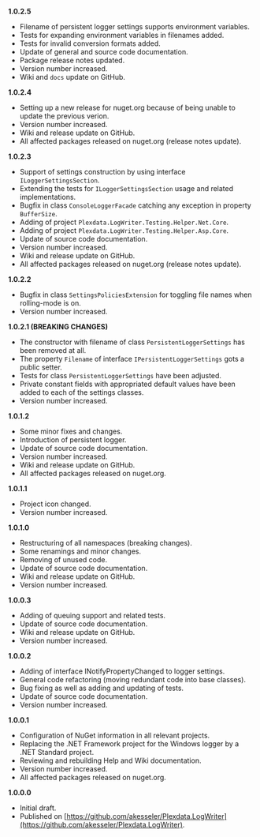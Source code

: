 
**1.0.2.5**
- Filename of persistent logger settings supports environment variables.
- Tests for expanding environment variables in filenames added.
- Tests for invalid conversion formats added.
- Update of general and source code documentation.
- Package release notes updated.
- Version number increased.
- Wiki and ``docs`` update on GitHub.

**1.0.2.4**
- Setting up a new release for nuget.org because of being unable to update the previous verion.
- Version number increased.
- Wiki and release update on GitHub.
- All affected packages released on nuget.org (release notes update).

**1.0.2.3**
- Support of settings construction by using interface ``ILoggerSettingsSection``.
- Extending the tests for ``ILoggerSettingsSection`` usage and related implementations.
- Bugfix in class ``ConsoleLoggerFacade`` catching any exception in property ``BufferSize``.
- Adding of project ``Plexdata.LogWriter.Testing.Helper.Net.Core``.
- Adding of project ``Plexdata.LogWriter.Testing.Helper.Asp.Core``.
- Update of source code documentation.
- Version number increased.
- Wiki and release update on GitHub.
- All affected packages released on nuget.org (release notes update).

**1.0.2.2**
- Bugfix in class ``SettingsPoliciesExtension`` for toggling file names when rolling-mode is on.
- Version number increased.

**1.0.2.1 (BREAKING CHANGES)**
- The constructor with filename of class ``PersistentLoggerSettings`` has been removed at all.
- The property ``Filename`` of interface ``IPersistentLoggerSettings`` gots a public setter.
- Tests for class ``PersistentLoggerSettings`` have been adjusted.
- Private constant fields with appropriated default values have been added to each of the settings classes.
- Version number increased.

**1.0.1.2**
- Some minor fixes and changes.
- Introduction of persistent logger.
- Update of source code documentation.
- Version number increased.
- Wiki and release update on GitHub.
- All affected packages released on nuget.org.

**1.0.1.1**
- Project icon changed.
- Version number increased.

**1.0.1.0**

- Restructuring of all namespaces (breaking changes).
- Some renamings and minor changes.
- Removing of unused code.
- Update of source code documentation.
- Wiki and release update on GitHub.
- Version number increased.

**1.0.0.3**

- Adding of queuing support and related tests.
- Update of source code documentation.
- Wiki and release update on GitHub.
- Version number increased.

**1.0.0.2**

- Adding of interface INotifyPropertyChanged to logger settings.
- General code refactoring (moving redundant code into base classes).
- Bug fixing as well as adding and updating of tests.
- Update of source code documentation.
- Version number increased.

**1.0.0.1**

- Configuration of NuGet information in all relevant projects.
- Replacing the .NET Framework project for the Windows logger by a .NET Standard project.
- Reviewing and rebuilding Help and Wiki documentation.
- Version number increased.
- All affected packages released on nuget.org.

**1.0.0.0**

- Initial draft.
- Published on [https://github.com/akesseler/Plexdata.LogWriter](https://github.com/akesseler/Plexdata.LogWriter).
